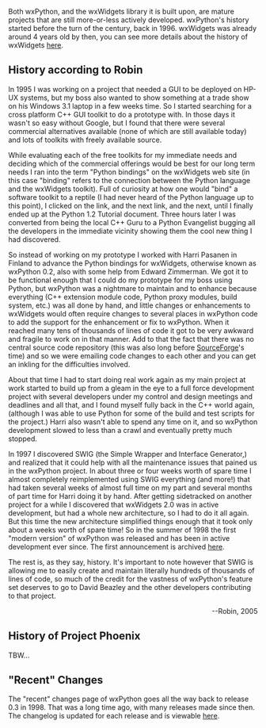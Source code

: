 <!--
.. title: wxPython History
.. slug: history
.. date: 2017-07-14 22:21:11 UTC
.. tags:
.. category:
.. link:
.. description:
.. type: text
-->


Both wxPython, and the wxWidgets library it is built upon, are mature
projects that are still more-or-less actively developed.  wxPython's history started
before the turn of the century, back in 1996. wxWidgets was already around
4 years old by then, you can see more details about the history of wxWidgets
[here](https://www.wxwidgets.org/about/history/).

## History according to Robin

In 1995 I was working on a project that needed a GUI to be
deployed on HP-UX systems, but my boss also wanted to show something
at a trade show on his Windows 3.1 laptop in a few weeks time.  So I
started searching for a cross platform C++ GUI toolkit to do a
prototype with. In those days it wasn't so easy without Google, but I
found that there were several commercial alternatives available (none
of which are still available today) and lots of toolkits with
freely available source.

While evaluating each of the free toolkits for my immediate needs and
deciding which of the commercial offerings would be best for our long
term needs I ran into the term "Python bindings" on the wxWidgets web
site (in this case "binding" refers to the connection between the
Python language and the wxWidgets toolkit).  Full of curiosity at how
one would "bind" a software toolkit to a reptile (I had never heard of
the Python language up to this point), I clicked on the link, and the
next link, and the next, until I finally ended up at the Python 1.2
Tutorial document.  Three hours later I was converted from being the
local C++ Guru to a Python Evangelist bugging all the developers in
the immediate vicinity showing them the cool new thing I had
discovered.

So instead of working on my prototype I worked with Harri Pasanen in
Finland to advance the Python bindings for wxWidgets, otherwise known
as wxPython 0.2, also with some help from Edward Zimmerman. <!-- The
mailing list announcement of that release is archived
[here](http://www.google.com/groups?selm=PA.95Jul27032244%40ok.tekla.fi&oe=UTF-8). -->
We got it to be functional enough that I could do my prototype for my
boss using Python, but wxPython was a nightmare to maintain and to
enhance because everything (C++ extension module code, Python proxy
modules, build system, etc.) was all done by hand, and little changes
or enhancements to wxWidgets would often require changes to several
places in wxPython code to add the support for the enhancement or fix
to wxPython.  When it reached many tens of thousands of lines of code
it got to be very awkward and fragile to work on in that manner.  Add
to that the fact that there was no central source code repository
(this was also long before [SourceForge](http://sf.net/)'s time) and
so we were emailing code changes to each other and you can get an
inkling for the difficulties involved.

About that time I had to start doing real work again as my main
project at work started to build up from a gleam in the eye to a full
force development project with several developers under my control and
design meetings and deadlines and all that, and I found myself fully back in the C++
world again, (although I was able to use Python for some of the build and
test scripts for the project.)  Harri also wasn't able to spend any
time on it, and so wxPython development slowed to less than a crawl
and eventually pretty much stopped.

In 1997 I discovered SWIG (the Simple Wrapper and Interface Generator,)
and realized that it could help with all the
maintenance issues that pained us in the wxPython project.  In about
three or four weeks worth of spare time I almost completely
reimplemented using SWIG everything (and more!) that had taken several
weeks of almost full time on my part and several months of part time
for Harri doing it by hand. After getting sidetracked on another
project for a while I discovered that wxWidgets 2.0 was in active
development, but had a whole new architecture, so I had to do it all
again.  But this time the new architecture simplified things enough
that it took only about a weeks worth of spare time!  So in the summer
of 1998 the first "modern version" of wxPython was released and has
been in active development ever since.  The first announcement is
archived [here](http://groups.yahoo.com/group/python-announce-list/message/95).

The rest is, as they say, history.  It's important to note however
that SWIG is allowing me to easily create and maintain literally
hundreds of thousands of lines of code, so much of the credit for the
vastness of wxPython's feature set deserves to go to David Beazley and
the other developers contributing to that project.

<div align="right">--Robin, 2005</div>

## History of Project Phoenix

TBW...


## "Recent" Changes

The "recent" changes page of wxPython goes all the way back to release 0.3
in 1998. That was a long time ago, with many releases made since then. The
changelog is updated for each release and is viewable [here](/pages/changes).



